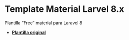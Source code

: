 # Template Material Larvel 8.x
Plantilla “Free” material para Laravel 8

- **[Plantilla original](https://www.creative-tim.com/product/material-dashboard-laravel)**
